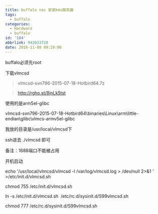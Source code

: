 ```yaml
---
title: buffalo nas 安装kms服务器
tags:
  - buffalo
categories:
  - Hardware
  - buffalo
id: '184'
abbrlink: 942033720
date: 2016-11-08 09:29:00
---
```


buffalo必须先root

  

下载vlmcsd

> vlmcsd-svn796-2015-07-18-Hotbird64.7z

> http://rgho.st/8jnLk5tst
> 
>   

使用的是arm5el-glibc

vlmcsd-svn796-2015-07-18-Hotbird64\\binaries\\Linux\\arm\\little-endian\\glibc\\vlmcs-armv5el-glibc

  

我放的目录是/usr/local/vlmcsd下

  

ssh进去 ./vlmcsd 即可

备注：1688端口不能被占用

  

开机启动

echo '/usr/local/vlmcsd/vlmcsd -l /var/log/vlmcsd.log > /dev/null 2>&1 ' >/etc/init.d/vlmcsd.sh

chmod 755 /etc/init.d/vlmcsd.sh

ln -s /etc/init.d/vlmcsd.sh  /etc/rc.d/sysinit.d/S99vlmcsd.sh 

chmod 777 /etc/rc.d/sysinit.d/S99vlmcsd.sh

  

  

  

  

  

  

  

  

>